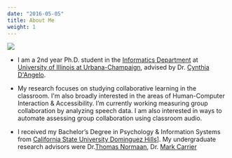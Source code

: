 ```yaml
---
date: "2016-05-05"
title: About Me 
weight: 1
---
```

![](/./about_files/emcpicture.jpg)
 
* I am a  2nd year Ph.D. student in the [Informatics Department](https://www.informatics.illinois.edu/) at [University of Illinois at Urbana-Champaign](https://www.illinois.edu/), advised by Dr. [Cynthia D'Angelo](https://cynthiadangelo.com). 

* My research focuses on studying collaborative learning in the classroom. I'm also broadly interested in the areas of Human-Computer Interaction & Accessibility. I’m currently working measuring group collaboration by analyzing speech data. I am also interested in ways to automate assessing group collaboration using classroom audio.

* I received my Bachelor’s Degree in Psychology & Information Systems from [California State University Dominguez Hills](http://csudh.edu./)]. My undergraduate research advisors were Dr.[Thomas Normaan](https://www.csudh.edu/cbapp/contact-us/faculty/thomasnorman), Dr. [Mark Carrier](https://www.drmarkcarrier.com/publications) 







